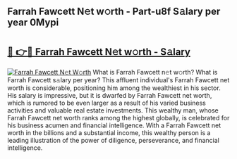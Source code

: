 ## Farrah Fawcett N𝚎t w𝚘rth - Part-u8f S𝚊lary per year 0Mypi

# <h2><a href="http://gc4579.nevu.top/?p=Farrah+Fawcett">🔗 👉🔴 Farrah Fawcett N𝚎t w𝚘rth - S𝚊lary</a></h2>

[![Farrah Fawcett N𝚎t W𝚘rth](https://i.imgur.com/Oavwk0R.jpeg)](http://gc4579.nevu.top/?p=Farrah+Fawcett)
What is Farrah Fawcett n𝚎t w𝚘rth? What is Farrah Fawcett s𝚊lary per year?
This affluent individual's Farrah Fawcett net worth is considerable, positioning him among the wealthiest in his sector. His salary is impressive, but it is dwarfed by Farrah Fawcett net worth, which is rumored to be even larger as a result of his varied business activities and valuable real estate investments. This wealthy man, whose Farrah Fawcett net worth ranks among the highest globally, is celebrated for his business acumen and financial intelligence. With a Farrah Fawcett net worth in the billions and a substantial income, this wealthy person is a leading illustration of the power of diligence, perseverance, and financial intelligence.
